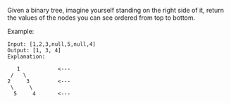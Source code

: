 Given a binary tree, imagine yourself standing on the right side of it, return the values of the nodes you can see ordered from top to bottom.

Example:

~~~
Input: [1,2,3,null,5,null,4]
Output: [1, 3, 4]
Explanation:

   1            <---
 /   \
2     3         <---
 \     \
  5     4       <---
~~~
